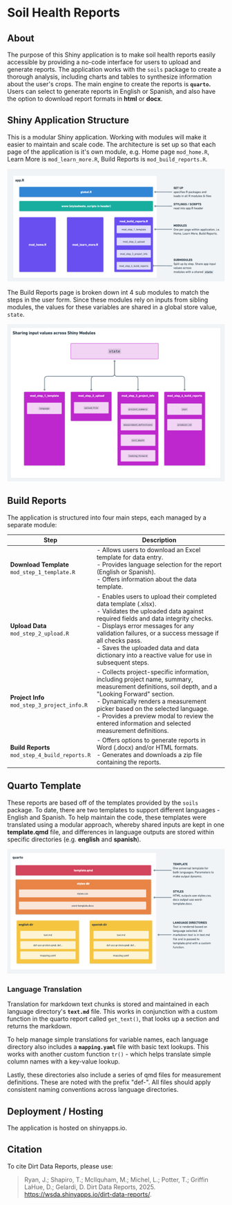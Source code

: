 # Soil Health Reports

## About

The purpose of this Shiny application is to make soil health reports easily accessible by providing a no-code interface for users to upload and generate reports. The application works with the `soils` package to create a thorough analysis, including charts and tables to synthesize information about the user's crops. The main engine to create the reports is **`quarto`.** Users can select to generate reports in English or Spanish, and also have the option to download report formats in **html** or **docx**.

## Shiny Application Structure

This is a modular Shiny application. Working with modules will make it easier to maintain and scale code. The architecture is set up so that each page of the application is it's own module, e.g. Home page `mod_home.R`, Learn More is `mod_learn_more.R`, Build Reports is `mod_build_reports.R`.

![](images/clipboard-3896162950.png)

The Build Reports page is broken down int 4 sub modules to match the steps in the user form. Since these modules rely on inputs from sibling modules, the values for these variables are shared in a global store value, `state`.

![](images/clipboard-1060013026.png)

## Build Reports

The application is structured into four main steps, each managed by a separate module:

| **Step** | **Description** |
|-------------------------------------------|-----------------------------|
| **Download Template**<br>`mod_step_1_template.R` | \- Allows users to download an Excel template for data entry.<br>- Provides language selection for the report (English or Spanish).<br>- Offers information about the data template. |
| **Upload Data**<br>`mod_step_2_upload.R` | \- Enables users to upload their completed data template (.xlsx).<br>- Validates the uploaded data against required fields and data integrity checks.<br>- Displays error messages for any validation failures, or a success message if all checks pass.<br>- Saves the uploaded data and data dictionary into a reactive value for use in subsequent steps. |
| **Project Info**<br>`mod_step_3_project_info.R` | \- Collects project-specific information, including project name, summary, measurement definitions, soil depth, and a "Looking Forward" section.<br>- Dynamically renders a measurement picker based on the selected language.<br>- Provides a preview modal to review the entered information and selected measurement definitions. |
| **Build Reports**<br>`mod_step_4_build_reports.R` | \- Offers options to generate reports in Word (.docx) and/or HTML formats.<br>- Generates and downloads a zip file containing the reports. |

## Quarto Template

These reports are based off of the templates provided by the `soils` package. To date, there are two templates to support different languages - English and Spanish. To help maintain the code, these templates were translated using a modular approach, whereby shared inputs are kept in one **template.qmd** file, and differences in language outputs are stored within specific directories (e.g. **english** and **spanish**).

![](images/clipboard-1574793851.png)

### Language Translation

Translation for markdown text chunks is stored and maintained in each language directory's **`text.md`** file. This works in conjunction with a custom function in the quarto report called `get_text()`, that looks up a section and returns the markdown.

To help manage simple translations for variable names, each language directory also includes a **`mapping.yaml`** file with basic text lookups. This works with another custom function `tr()` - which helps translate simple column names with a key-value lookup.

Lastly, these directories also include a series of qmd files for measurement definitions. These are noted with the prefix "def-". All files should apply consistent naming conventions across language directories.

## Deployment / Hosting

The application is hosted on shinyapps.io.

## Citation

To cite Dirt Data Reports, please use:

> Ryan, J.; Shapiro, T.; McIlquham, M.; Michel, L.; Potter, T.; Griffin LaHue, D.; Gelardi, D. Dirt Data Reports, 2025. https://wsda.shinyapps.io/dirt-data-reports/. 